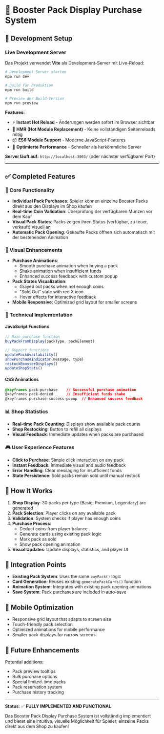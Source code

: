 # 🛒 Booster Pack Display Purchase System

## 🚀 Development Setup

### **Live Development Server**
Das Projekt verwendet **Vite** als Development-Server mit Live-Reload:

```bash
# Development Server starten
npm run dev

# Build für Produktion
npm run build

# Preview der Build-Version
npm run preview
```

**Features:**
- ⚡ **Instant Hot Reload** - Änderungen werden sofort im Browser sichtbar
- 🔄 **HMR (Hot Module Replacement)** - Keine vollständigen Seitenreloads nötig
- 📦 **ES6 Module Support** - Moderne JavaScript-Features
- 🚀 **Optimierte Performance** - Schneller als herkömmliche Server

**Server läuft auf:** `http://localhost:3003/` (oder nächster verfügbarer Port)

---

## ✅ Completed Features

### 🎯 Core Functionality
- **Individual Pack Purchases**: Spieler können einzelne Booster Packs direkt aus den Displays im Shop kaufen
- **Real-time Coin Validation**: Überprüfung der verfügbaren Münzen vor dem Kauf
- **Visual Pack States**: Packs zeigen ihren Status (verfügbar, zu teuer, verkauft) visuell an
- **Automatic Pack Opening**: Gekaufte Packs öffnen sich automatisch mit der bestehenden Animation

### 🎨 Visual Enhancements
- **Purchase Animations**: 
  - Smooth purchase animation when buying a pack
  - Shake animation when insufficient funds
  - Enhanced success feedback with custom popup
- **Pack States Visualization**:
  - Grayed out packs when not enough coins
  - "Sold Out" state with red X icon
  - Hover effects for interactive feedback
- **Mobile Responsive**: Optimized grid layout for smaller screens

### 🔧 Technical Implementation

#### JavaScript Functions
```javascript
// Main purchase function
buyPackFromDisplay(packType, packElement)

// Support functions
updatePackAvailability()
showPurchaseIndicator(message, type)
restockBoosterDisplays()
updateShopStats()
```

#### CSS Animations
```css
@keyframes pack-purchase    // Successful purchase animation
@keyframes pack-denied      // Insufficient funds shake
@keyframes purchase-success-popup  // Enhanced success feedback
```

### 📊 Shop Statistics
- **Real-time Pack Counting**: Displays show available pack counts
- **Shop Restocking**: Button to refill all displays
- **Visual Feedback**: Immediate updates when packs are purchased

### 🎮 User Experience Features
- **Click to Purchase**: Simple click interaction on any pack
- **Instant Feedback**: Immediate visual and audio feedback
- **Error Handling**: Clear messaging for insufficient funds
- **State Persistence**: Sold packs remain sold until manual restock

## 🚀 How It Works

1. **Shop Display**: 30 packs per type (Basic, Premium, Legendary) are generated
2. **Pack Selection**: Player clicks on any available pack
3. **Validation**: System checks if player has enough coins
4. **Purchase Process**: 
   - Deduct coins from player balance
   - Generate cards using existing pack logic
   - Mark pack as sold
   - Show pack opening animation
5. **Visual Updates**: Update displays, statistics, and player UI

## 🎯 Integration Points

- **Existing Pack System**: Uses the same `buyPack()` logic
- **Card Generation**: Reuses existing `generatePackCards()` function
- **Animation System**: Integrates with existing pack opening animations
- **Save System**: Pack purchases are included in auto-save

## 📱 Mobile Optimization

- Responsive grid layout that adapts to screen size
- Touch-friendly pack selection
- Optimized animations for mobile performance
- Smaller pack displays for narrow screens

## 🔄 Future Enhancements

Potential additions:
- Pack preview tooltips
- Bulk purchase options
- Special limited-time packs
- Pack reservation system
- Purchase history tracking

---

**Status**: ✅ **FULLY IMPLEMENTED AND FUNCTIONAL**

Das Booster Pack Display Purchase System ist vollständig implementiert und bietet eine intuitive, visuelle Möglichkeit für Spieler, einzelne Packs direkt aus dem Shop zu kaufen!
